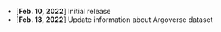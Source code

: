 - [**Feb. 10, 2022**] Initial release
- [**Feb. 13, 2022**] Update information about Argoverse dataset
